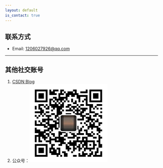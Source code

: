 ```yaml
---
layout: default
is_contact: true
---
```


## 联系方式

* Email: [1206027926@qq.com](mailto:[1206027926@qq.com)

---

## 其他社交账号



1. [CSDN Blog](https://blog.csdn.net/ice_night)
2. 公众号：<img class="profile-picture" src="./imgs/ewm.jpg">
